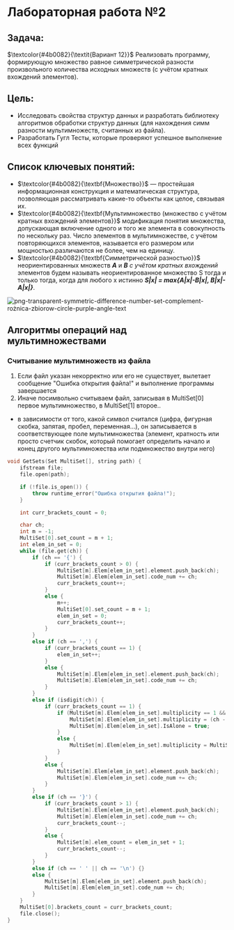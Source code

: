 # Лабораторная работа №2

## Задача:
$\textcolor{#4b0082}{\textit{Вариант 12}}$ Реализовать программу, формирующую множество равное симметрической разности произвольного количества исходных множеств (с учётом кратных вхождений элементов).
## Цель:
* Исследовать свойства структур данных и разработать библиотеку алгоритмов обработки структур данных (для нахождения симм разности мультимножеств, считанных из файла).
* Разработать Гугл Тесты, которые проверяют успешное выполнение всех функций

## Список ключевых понятий:
* $\textcolor{#4b0082}{\textbf{Множество}}$ — простейшая информационная конструкция и математическая структура,
позволяющая рассматривать какие-то объекты как целое, связывая их.
* $\textcolor{#4b0082}{\textbf{Мультимножество (множество с учётом кратных вхождений элементов}}$ модификация понятия множества, допускающая включение одного и того же элемента в совокупность по нескольку раз. Число элементов в мультимножестве, с учётом повторяющихся элементов, называется его размером или мощностью.различаются не более, чем на единицу.
* $\textcolor{#4b0082}{\textbf{Симметрической разностью}}$ неориентированных множеств ***A*** и ***B*** *с учётом кратных
вхождений* элементов будем называть неориентированное множество S тогда и только тогда,
когда для любого x истинно ***S|x| = max{A|x|-B|x|, B|x|-A|x|}***.

![png-transparent-symmetric-difference-number-set-complement-rożnica-zbiorow-circle-purple-angle-text](https://github.com/iis-32170x/RPIIS/assets/145003765/dc7ad5f2-f5ed-4c44-89a2-8f2200f2b8f4)

## Алгоритмы операций над мультимножествами

### Считывание мультимножеств из файла

1. Если файл указан некорректно или  его не существует, вылетает сообщение "Ошибка открытия файла!" и выполнение программы завершается
2. Иначе посимвольно считываем файл, записывая в MultiSet[0] первое мультимножество, в MultiSet[1] второе..
  * в зависимости от того, какой символ считался (цифра, фигурная скобка, запятая, пробел, переменная...), он записывается в соответствующее поле мультимножества (элемент, кратность или просто счетчик скобок, который помогает определить начало и конец другого мультимножества или подмножество внутри него)

``` c++
void GetSets(Set MultiSet[], string path) {
    ifstream file;
    file.open(path);

    if (!file.is_open()) {
        throw runtime_error("Ошибка открытия файла!");
    }

    int curr_brackets_count = 0;

    char ch;
    int m = -1;
    MultiSet[0].set_count = m + 1;
    int elem_in_set = 0;
    while (file.get(ch)) {
        if (ch == '{') {
            if (curr_brackets_count > 0) {
                MultiSet[m].Elem[elem_in_set].element.push_back(ch);
                MultiSet[m].Elem[elem_in_set].code_num += ch;
                curr_brackets_count++;
            }
            else {
                m++;
                MultiSet[0].set_count = m + 1;
                elem_in_set = 0;
                curr_brackets_count++;
            }
        }
        else if (ch == ',') {
            if (curr_brackets_count == 1) {
                elem_in_set++;
            }
            else {
                MultiSet[m].Elem[elem_in_set].element.push_back(ch);
                MultiSet[m].Elem[elem_in_set].code_num += ch;
            }
        }
        else if (isdigit(ch)) {
            if (curr_brackets_count == 1) {
                if (MultiSet[m].Elem[elem_in_set].multiplicity == 1 && !MultiSet[m].Elem[elem_in_set].IsAlone) {
                    MultiSet[m].Elem[elem_in_set].multiplicity = (ch - '0');
                    MultiSet[m].Elem[elem_in_set].IsAlone = true;
                }
                else {
                    MultiSet[m].Elem[elem_in_set].multiplicity = MultiSet[m].Elem[elem_in_set].multiplicity * 10 + (ch - '0');
                }
            }
            else {
                MultiSet[m].Elem[elem_in_set].element.push_back(ch);
                MultiSet[m].Elem[elem_in_set].code_num += ch;
            }
        }
        else if (ch == '}') {
            if (curr_brackets_count > 1) {
                MultiSet[m].Elem[elem_in_set].element.push_back(ch);
                MultiSet[m].Elem[elem_in_set].code_num += ch;
                curr_brackets_count--;
            }
            else {
                MultiSet[m].elem_count = elem_in_set + 1;
                curr_brackets_count--;
            }
        }
        else if (ch == ' ' || ch == '\n') {}
        else {
            MultiSet[m].Elem[elem_in_set].element.push_back(ch);
            MultiSet[m].Elem[elem_in_set].code_num += ch;
        }
    }
    MultiSet[0].brackets_count = curr_brackets_count;
    file.close();
}
```
